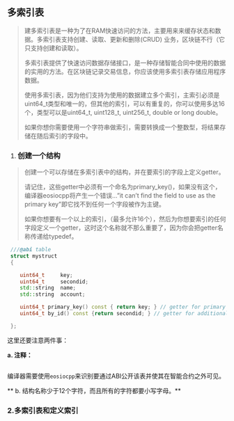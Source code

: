 ## 多索引表

> 建多索引表是一种为了在RAM快速访问的方法，主要用来来缓存状态和数据。多索引表支持创建、读取、更新和删除\(CRUD\) 业务，区块链不行（它只支持创建和读取）。
>
> 多索引表提供了快速访问数据存储接口，是一种存储智能合同中使用的数据的实用的方法。在区块链记录交易信息，你应该使用多索引表存储应用程序数据。
>
> 使用多索引表，因为他们支持为使用的数据建立多个索引，主索引必须是uint64\_t类型和唯一的，但其他的索引，可以有重复的，你可以使用多达16个，类型可以是uint64\_t, uint128\_t, uint256\_t, double or long double。
>
> 如果你想你需要使用一个字符串做索引，需要转换成一个整数型，将结果存储在随后索引的字段中。

1. ### 创建一个结构

> 创建一个可以存储在多索引表中的结构，并在要索引的字段上定义getter。
>
> 请记住，这些getter中必须有一个命名为primary\_key\(\)，如果没有这个，编译器eosiocpp将产生一个错误…”it can’t find the field to use as the primary key”即它找不到任何一个字段被作为主键。
>
> 如果你想要有一个以上的索引，（最多允许16个），然后为你想要索引的任何字段定义一个getter，这时这个名称就不那么重要了，因为你会把getter名称传递给typedef。

```cpp
 ///@abi table
 struct mystruct 
 {

    uint64_t     key; 
    uint64_t     secondid;
    std::string  name; 
    std::string  account; 

    uint64_t primary_key() const { return key; } // getter for primary key
    uint64_t by_id() const {return secondid; } // getter for additional key

 };
```

这里还要注意两件事：

**a. 注释：**

```

```

编译器需要使用`eosiocpp`来识别要通过ABI公开该表并使其在智能合约之外可见。

**  b. 结构名称少于12个字符，而且所有的字符都要小写字母。**



### 2.多索引表和定义索引



